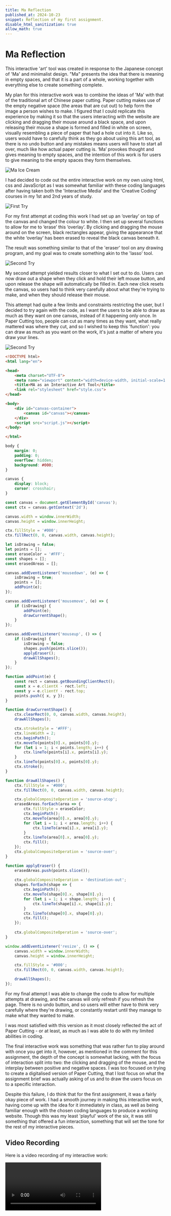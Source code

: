 ```yaml
---
title: Ma Reflection
published_at: 2024-10-23
snippet: Reflection of my first assignment.
disable_html_sanitization: true
allow_math: true
---
```


# Ma Reflection

This interactive 'art' tool was created in response to the Japanese concept of 'Ma' and minimalist design. "Ma" presents the idea that there is meaning in empty spaces, and that it is a part of a whole, working together with everything else to create something complete.

My plan for this interactive work was to combine the ideas of 'Ma' with that of the traditional art of Chinese paper cutting. Paper cutting makes use of the empty negative space (the areas that are cut out) to help form the image a person wishes to make. I figured that I could replicate this experience by making it so that the users interacting with the website are clicking and dragging their mouse around a black space, and upon releasing their mouse a shape is formed and filled in white on screen, visually resembling a piece of paper that had a hole cut into it. Like so, users would have to carefully think as they go about using this art tool, as there is no undo button and any mistakes means users will have to start all over, much like how actual paper cutting is. ‘Ma’ provokes thought and gives meaning to empty spaces, and the intention of this work is for users to give meaning to the empty spaces they form themselves.

![Ma Ice Cream](/static/assignment1/ma.png)

I had decided to code out the entire interactive work on my own using html, css and JavaScript as I was somewhat familiar with these coding languages after having taken both the 'Interactive Media' and the 'Creative Coding' courses in my 1st and 2nd years of study. 

![First Try](/static/assignment1/ma1.png)

For my first attempt at coding this work I had set up an ‘overlay’ on top of the canvas and changed the colour to white. I then set up several functions to allow for me to ‘erase’ this ‘overlay’. By clicking and dragging the mouse around on the screen, black rectangles appear, giving the appearance that the white ‘overlay’ has been erased to reveal the black canvas beneath it.

The result was something similar to that of the 'eraser' tool on any drawing program, and my goal was to create something akin to the 'lasso' tool. 

![Second Try](/static/assignment1/ma2.png)

My second attempt yielded results closer to what I set out to do. Users can now draw out a shape when they click and hold their left mouse button, and upon release the shape will automatically be filled in. Each new click resets the canvas, so users had to think very carefully about what they're trying to make, and when they should release their mouse.

This attempt had quite a few limits and constraints restricting the user, but I decided to try again with the code, as I want the users to be able to draw as much as they want on one canvas, instead of it happening only once. In Paper Cutting too, people can cut as many times as they want, what really mattered was where they cut, and so I wished to keep this 'function': you can draw as much as you want on the work, it's just a matter of where you draw your lines.

![Second Try](/static/assignment1/ma3.png)

```html
<!DOCTYPE html>
<html lang="en">

<head>
    <meta charset="UTF-8">
    <meta name="viewport" content="width=device-width, initial-scale=1.0">
    <title>MA as an Interactive Art Tool</title>
    <link rel="stylesheet" href="style.css">
</head>

<body>
    <div id="canvas-container">
        <canvas id="canvas"></canvas>
    </div>
    <script src="script.js"></script>
</body>

</html>
```
```css
body {
    margin: 0;
    padding: 0;
    overflow: hidden;
    background: #000;
}

canvas {
    display: block;
    cursor: crosshair;
}
```
```javascript
const canvas = document.getElementById('canvas');
const ctx = canvas.getContext('2d');

canvas.width = window.innerWidth;
canvas.height = window.innerHeight;

ctx.fillStyle = '#000';
ctx.fillRect(0, 0, canvas.width, canvas.height);

let isDrawing = false;
let points = [];
const eraseColor = '#FFF';
const shapes = []; 
const erasedAreas = [];

canvas.addEventListener('mousedown', (e) => {
    isDrawing = true;
    points = [];
    addPoint(e);
});

canvas.addEventListener('mousemove', (e) => {
    if (isDrawing) {
        addPoint(e);
        drawCurrentShape();
    }
});

canvas.addEventListener('mouseup', () => {
    if (isDrawing) {
        isDrawing = false;
        shapes.push(points.slice());
        applyEraser(); 
        drawAllShapes(); 
    }
});

function addPoint(e) {
    const rect = canvas.getBoundingClientRect();
    const x = e.clientX - rect.left;
    const y = e.clientY - rect.top;
    points.push({ x, y });
}

function drawCurrentShape() {
    ctx.clearRect(0, 0, canvas.width, canvas.height);
    drawAllShapes();

    ctx.strokeStyle = '#FFF';
    ctx.lineWidth = 2;
    ctx.beginPath();
    ctx.moveTo(points[0].x, points[0].y);
    for (let i = 1; i < points.length; i++) {
        ctx.lineTo(points[i].x, points[i].y);
    }
    ctx.lineTo(points[0].x, points[0].y);
    ctx.stroke();
}

function drawAllShapes() {
    ctx.fillStyle = '#000';
    ctx.fillRect(0, 0, canvas.width, canvas.height);

    ctx.globalCompositeOperation = 'source-atop';
    erasedAreas.forEach(area => {
        ctx.fillStyle = eraseColor;
        ctx.beginPath();
        ctx.moveTo(area[0].x, area[0].y);
        for (let i = 1; i < area.length; i++) {
            ctx.lineTo(area[i].x, area[i].y);
        }
        ctx.lineTo(area[0].x, area[0].y); 
        ctx.fill();
    });
    ctx.globalCompositeOperation = 'source-over'; 
}

function applyEraser() {
    erasedAreas.push(points.slice());
    
    ctx.globalCompositeOperation = 'destination-out';
    shapes.forEach(shape => {
        ctx.beginPath();
        ctx.moveTo(shape[0].x, shape[0].y);
        for (let i = 1; i < shape.length; i++) {
            ctx.lineTo(shape[i].x, shape[i].y);
        }
        ctx.lineTo(shape[0].x, shape[0].y);
        ctx.fill();
    });
    
    ctx.globalCompositeOperation = 'source-over';
}

window.addEventListener('resize', () => {
    canvas.width = window.innerWidth;
    canvas.height = window.innerHeight;

    ctx.fillStyle = '#000';
    ctx.fillRect(0, 0, canvas.width, canvas.height);

    drawAllShapes();
});
```

For my final attempt I was able to change the code to allow for multiple attempts at drawing, and the canvas will only refresh if you refresh the page. There is no undo button, and so users will either have to think very carefully where they're drawing, or constantly restart until they manage to make what they wanted to make.

I was most satisfied with this version as it most closely reflected the act of Paper Cutting - or at least, as much as I was able to do with my limited abilities in coding.

The final interactive work was something that was rather fun to play around with once you get into it, however, as mentioned in the comment for this assignment, the depth of the concept is somewhat lacking, with the focus of interaction split into two: the clicking and dragging of the mouse, and the interplay between positive and negative spaces. I was too focused on trying to create a digitalised version of Paper Cutting, that I lost focus on what the assignment brief was actually asking of us and to draw the users focus on to a specific interaction.

Despite this failure, I do think that for the first assignment, it was a fairly okay piece of work. I had a smooth journey in making this interactive work, having come up with the idea for it immediately in class, as well as being familiar enough with the chosen coding languages to produce a working website. Though this was my least 'playful' work of the six, it was still something that offered a fun interaction, something that will set the tone for the rest of my interactive pieces.

## Video Recording

Here is a video recording of my interactive work:

![Watch Me Draw](/static/assignment1/s3942372_A1_Recording.mp4)